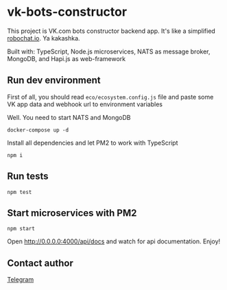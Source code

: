 # vk-bots-constructor

This project is VK.com bots constructor backend app. It's like a simplified [robochat.io](https://robochat.io). Ya kakashka.

Built with: TypeScript, Node.js microservices, NATS as message broker, MongoDB, and Hapi.js as web-framework

## Run dev environment

First of all, you should read `eco/ecosystem.config.js` file and paste some VK app data and webhook url to environment variables

Well. You need to start NATS and MongoDB

```
docker-compose up -d
```

Install all dependencies and let PM2 to work with TypeScript

```
npm i
```

## Run tests

```
npm test
```

## Start microservices with PM2

```
npm start
```

Open http://0.0.0.0:4000/api/docs and watch for api documentation. Enjoy!

## Contact author

[Telegram](https://t.me/aveDenis)
